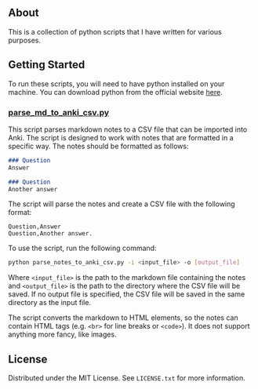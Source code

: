 <!-- ABOUT  -->
## About 

This is a collection of python scripts that I have written for various purposes.

<!-- GETTING STARTED -->
## Getting Started

To run these scripts, you will need to have python installed on your machine. You can download python from the official website [here](https://www.python.org/downloads/).

### [parse_md_to_anki_csv.py](https://github.com/kapiaszczyk/python-scripts/blob/main/parse_md_to_anki_csv.py)

This script parses markdown notes to a CSV file that can be imported into Anki. The script is designed to work with notes that are formatted in a specific way. The notes should be formatted as follows:

```markdown
### Question
Answer

### Question
Another answer
```

The script will parse the notes and create a CSV file with the following format:

```csv
Question,Answer
Question,Another answer.
```

To use the script, run the following command:

```bash
python parse_notes_to_anki_csv.py -i <input_file> -o [output_file]
```

Where `<input_file>` is the path to the markdown file containing the notes and `<output_file>` is the path to the directory where the CSV file will be saved. If no output file is specified, the CSV file will be saved in the same directory as the input file. 

The script converts the markdown to HTML elements, so the notes can contain HTML tags (e.g. `<br>` for line breaks or `<code>`). It does not support anything more fancy, like images.

<!-- LICENSE -->
## License
Distributed under the MIT License. See `LICENSE.txt` for more information.
